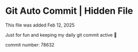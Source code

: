 # Git Auto Commit | Hidden File

This file was added Feb 12, 2025

Just for fun and keeping my daily git commit active 🤪

commit number: 78632
